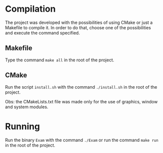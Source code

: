 # Compilation

The project was developed with the possibilities of using CMake or just a Makefile to compile it. In order to do that, choose one of the possibilities and execute the command specified.

## Makefile

Type the command `make all` in the root of the project.

## CMake

Run the script `install.sh` with the command `./install.sh` in the root of the project.

Obs: the CMakeLists.txt file was made only for the use of graphics, window and system modules. 

# Running

Run the binary `Exam` with the command `./Exam` or run the command `make run` in the root of the project.
